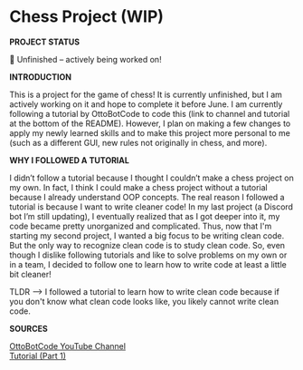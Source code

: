 # Chess Project (WIP)

**PROJECT STATUS**

🚧 Unfinished – actively being worked on!

**INTRODUCTION**

This is a project for the game of chess! 
It is currently unfinished, but I am actively working on it and hope to complete it before June.
I am currently following a tutorial by OttoBotCode to code this (link to channel and tutorial at the bottom of the README).
However, I plan on making a few changes to apply my newly learned skills and to make this project more personal to me (such as a different GUI, new rules not originally in chess, and more).


**WHY I FOLLOWED A TUTORIAL**

I didn’t follow a tutorial because I thought I couldn’t make a chess project on my own.
In fact, I think I could make a chess project without a tutorial because I already understand OOP concepts.
The real reason I followed a tutorial is because I want to write cleaner code!
In my last project (a Discord bot I’m still updating), I eventually realized that as I got deeper into it, my code became pretty unorganized and complicated.
Thus, now that I'm starting my second project, I wanted a big focus to be writing clean code.
But the only way to recognize clean code is to study clean code.
So, even though I dislike following tutorials and like to solve problems on my own or in a team, I decided to follow one to learn how to write code at least a little bit cleaner!

TLDR --> I followed a tutorial to learn how to write clean code because if you don't know what clean code looks like, you likely cannot write clean code.

**SOURCES**

[OttoBotCode YouTube Channel](https://www.youtube.com/@OttoBotCode)  
[Tutorial (Part 1)](https://www.youtube.com/watch?v=GEkSE6eZMGc&list=PLFk1_lkqT8MahHPi40ON-jyo5wiqnyHsL&index=1)
